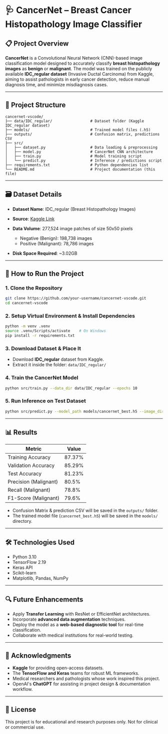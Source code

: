 # 🩺 CancerNet – Breast Cancer Histopathology Image Classifier

## 📋 Project Overview

**CancerNet** is a Convolutional Neural Network (CNN)-based image classification model designed to accurately classify **breast histopathology images** as **benign** or **malignant**. The model was trained on the publicly available **IDC\_regular dataset** (Invasive Ductal Carcinoma) from Kaggle, aiming to assist pathologists in early cancer detection, reduce manual diagnosis time, and minimize misdiagnosis cases.

---

## 📁 Project Structure

```
cancernet-vscode/
├── data/IDC_regular/                 # Dataset folder (Kaggle IDC_regular dataset)
├── models/                           # Trained model files (.h5)
├── outputs/                          # Confusion matrix, predictions CSV
├── src/
│   ├── dataset.py                    # Data loading & preprocessing
│   ├── model.py                      # CancerNet CNN architecture
│   ├── train.py                      # Model training script
│   └── predict.py                    # Inference / predictions script
├── requirements.txt                  # Python dependencies list
└── README.md                         # Project documentation (this file)
```

---

## 🗃️ Dataset Details

* **Dataset Name**: IDC\_regular (Breast Histopathology Images)
* **Source**: [Kaggle Link](https://www.kaggle.com/datasets/paultimothymooney/breast-histopathology-images)
* **Data Volume**: 277,524 image patches of size 50x50 pixels

  * Negative (Benign): 198,738 images
  * Positive (Malignant): 78,786 images
* **Disk Space Required**: \~3.02GB

---

## 🚀 How to Run the Project

### 1. Clone the Repository

```bash
git clone https://github.com/your-username/cancernet-vscode.git
cd cancernet-vscode
```

### 2. Setup Virtual Environment & Install Dependencies

```bash
python -m venv .venv
source .venv/Scripts/activate    # On Windows
pip install -r requirements.txt
```

### 3. Download Dataset & Place It

* Download **IDC\_regular** dataset from Kaggle.
* Extract it inside the folder: `data/IDC_regular/`

### 4. Train the CancerNet Model

```bash
python src/train.py --data_dir data/IDC_regular --epochs 10
```

### 5. Run Inference on Test Dataset

```bash
python src/predict.py --model_path models/cancernet_best.h5 --image_dir data/IDC_regular/test --output outputs/predictions.csv
```

---

## 📊 Results

| Metric                | Value  |
| --------------------- | ------ |
| Training Accuracy     | 87.37% |
| Validation Accuracy   | 85.29% |
| Test Accuracy         | 81.23% |
| Precision (Malignant) | 80.5%  |
| Recall (Malignant)    | 78.8%  |
| F1-Score (Malignant)  | 79.6%  |

* Confusion Matrix & prediction CSV will be saved in the `outputs/` folder.
* The trained model file (`cancernet_best.h5`) will be saved in the `models/` directory.

---

## 🛠️ Technologies Used

* Python 3.10
* TensorFlow 2.19
* Keras API
* Scikit-learn
* Matplotlib, Pandas, NumPy

---

## 🔍 Future Enhancements

* Apply **Transfer Learning** with ResNet or EfficientNet architectures.
* Incorporate **advanced data augmentation** techniques.
* Deploy the model as a **web-based diagnostic tool** for real-time classification.
* Collaborate with medical institutions for real-world testing.

---

## 🙏 Acknowledgments

* **Kaggle** for providing open-access datasets.
* The **TensorFlow and Keras** teams for robust ML frameworks.
* Medical researchers and pathologists whose work inspired this project.
* OpenAI's **ChatGPT** for assisting in project design & documentation workflow.

---

## 📄 License

This project is for educational and research purposes only. Not for clinical or commercial use.


